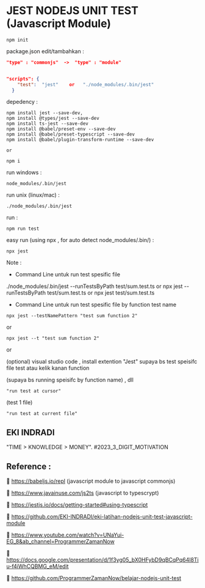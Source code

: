 #  JEST NODEJS UNIT TEST (Javascript Module)


```code
npm init
```


package.json edit/tambahkan :
```json
"type" : "commonjs"  ->  "type" : "module"


"scripts": {
    "test":  "jest"    or   "./node_modules/.bin/jest"
  }
```

depedency :
```code
npm install jest --save-dev,
npm install @types/jest --save-dev 
npm install ts-jest --save-dev
npm install @babel/preset-env --save-dev
npm install @babel/preset-typescript --save-dev 
npm install @babel/plugin-transform-runtime --save-dev

or 

npm i

```

run windows :
```code
node_modules/.bin/jest
```

run unix (linux/mac) :
```code
./node_modules/.bin/jest
```

run :
```code
npm run test
```

easy run (using npx , for auto detect node_modules/.bin/) :
```codejs
npx jest
```



Note : 

-  Command Line untuk run test spesific file

./node_modules/.bin/jest --runTestsByPath test/sum.test.ts
or
npx jest --runTestsByPath test/sum.test.ts
or
npx jest test/sum.test.ts


-  Command Line untuk run test spesific file by function test name


```code
npx jest --testNamePattern "test sum function 2"
```

or

```code
npx jest --t "test sum function 2"
```


or


(optional) visual studio code , install extention "Jest"  supaya bs test speisifc file test atau kelik kanan function 

(supaya bs running speisifc by function name) , dll
```code
"run test at cursor" 
```

(test 1 file)
```code
"run test at current file"
```
## EKI INDRADI

"TIME > KNOWLEDGE > MONEY". #2023_3_DIGIT_MOTIVATION

## Reference : 

:link: https://babeljs.io/repl (javascript module to javascript commonjs)

:link: https://www.javainuse.com/js2ts (javascript to typescrypt)

:link: https://jestjs.io/docs/getting-started#using-typescript

:link: https://github.com/EKI-INDRADI/eki-latihan-nodejs-unit-test-javascript-module

:link: https://www.youtube.com/watch?v=UNaYui-EG_8&ab_channel=ProgrammerZamanNow

:link: https://docs.google.com/presentation/d/1f3yg05_bX0HFybD9qBCqPq64l8Tiu-f4iWhCQBMG_eM/edit

:link: https://github.com/ProgrammerZamanNow/belajar-nodejs-unit-test







